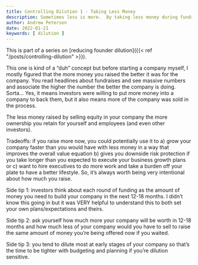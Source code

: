 ```yaml
---
title: Controlling Dilution 1 - Taking Less Money
description: Sometimes less is more.  By taking less money during fundraising, you can control more of the company.
author: Andrew Peterson
date: 2022-01-21
keywords: [ dilution ]
---
```

This is part of a series on [reducing founder dilution]({{< ref "/posts/controlling-dilution" >}}).

This one is kind of a “duh” concept but before starting a company myself, I mostly figured that the more money you raised the better it was for the company. You read headlines about fundraises and see massive numbers and associate the higher the number the better the company is doing. Sorta… Yes, it means investors were willing to put more money into a company to back them, but it also means more of the company was sold in the process. 

The less money raised by selling equity in your company the more ownership you retain for yourself and employees (and even other investors).

Tradeoffs: if you raise more now, you could potentially use it to a) grow your company faster than you would have with less money in a way that improves the overall value equation b) gives you downside risk protection if you take longer than you expected to execute your business growth plans or c) want to hire executives to do more work and take a burden off your plate to have a better lifestyle. So, it’s always worth being very intentional about how much you raise. 

Side tip 1: investors think about each round of funding as the amount of money you need to build your company in the next 12-18 months. I didn’t know this going in but it was VERY helpful to understand this to both set your own plans/expectations and theirs. 

Side tip 2: ask yourself how much more your company will be worth in 12-18 months and how much less of your company would you have to sell to raise the same amount of money you’re being offered now if you waited. 

Side tip 3: you tend to dilute most at early stages of your company so that’s the time to be tighter with budgeting and planning if you’re dilution sensitive.

